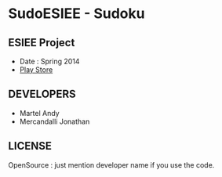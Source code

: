 SudoESIEE - Sudoku
=====================

## ESIEE Project

* Date : Spring 2014
* [Play Store](https://play.google.com/store/apps/details?id=com.esiee.sudoku)


## DEVELOPERS

* Martel Andy
* Mercandalli Jonathan


## LICENSE

OpenSource : just mention developer name if you use the code.